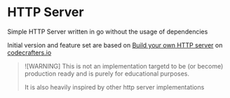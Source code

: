 # HTTP Server

Simple HTTP Server written in go without the usage of dependencies

Initial version and feature set are based on [Build your own HTTP server](https://app.codecrafters.io/courses/http-server/overview) on [codecrafters.io](https://codecrafters.io)

> ![WARNING]
> This is not an implementation targetd to be (or become) production ready and is purely for educational purposes.
>
> It is also heavily inspired by other http server implementations